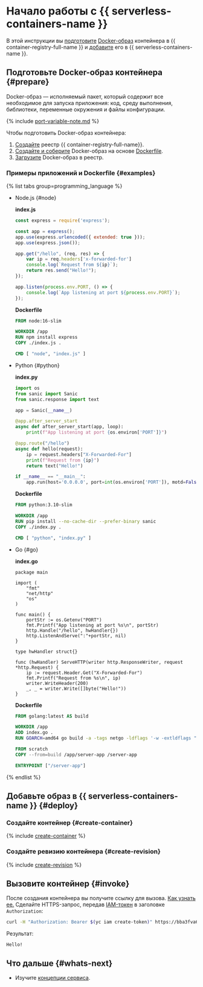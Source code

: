 # Начало работы с {{ serverless-containers-name }}

В этой инструкции вы [подготовите](#prepare) [Docker-образ](../../container-registry/concepts/docker-image.md) контейнера в {{ container-registry-full-name }} и [добавите](#deploy) его в {{ serverless-containers-name }}.

## Подготовьте Docker-образ контейнера {#prepare}

Docker-образ — исполняемый пакет, который содержит все необходимое для запуска приложения: код, среду выполнения, библиотеки, переменные окружения и файлы конфигурации.

{% include [port-variable-note.md](../../_includes/serverless-containers/port-variable-note.md) %}

Чтобы подготовить Docker-образ контейнера:
1. [Создайте](../../container-registry/operations/registry/registry-create.md) реестр {{ container-registry-full-name}}.
1. [Создайте и соберите](../../container-registry/operations/docker-image/docker-image-create.md) Docker-образ на основе [Dockerfile](https://docs.docker.com/engine/reference/builder/).
1. [Загрузите](../../container-registry/operations/docker-image/docker-image-push.md) Docker-образ в реестр.

### Примеры приложений и Dockerfile {#examples}

{% list tabs group=programming_language %}

- Node.js {#node}

    **index.js**

    ```js
    const express = require('express');

    const app = express();
    app.use(express.urlencoded({ extended: true }));
    app.use(express.json());

    app.get("/hello", (req, res) => {
        var ip = req.headers['x-forwarded-for']
        console.log(`Request from ${ip}`);
        return res.send("Hello!");
    });

    app.listen(process.env.PORT, () => {
        console.log(`App listening at port ${process.env.PORT}`);
    });
    ```

    **Dockerfile**

    ```dockerfile
    FROM node:16-slim

    WORKDIR /app
    RUN npm install express
    COPY ./index.js .

    CMD [ "node", "index.js" ]
    ```

- Python {#python}

    **index.py**

    ```python
    import os
    from sanic import Sanic
    from sanic.response import text

    app = Sanic(__name__)

    @app.after_server_start
    async def after_server_start(app, loop):
        print(f"App listening at port {os.environ['PORT']}")

    @app.route("/hello")
    async def hello(request):
        ip = request.headers["X-Forwarded-For"]
        print(f"Request from {ip}")
        return text("Hello!")

    if __name__ == "__main__":
        app.run(host='0.0.0.0', port=int(os.environ['PORT']), motd=False, access_log=False)
    ```

    **Dockerfile**

    ```dockerfile
    FROM python:3.10-slim

    WORKDIR /app
    RUN pip install --no-cache-dir --prefer-binary sanic
    COPY ./index.py .

    CMD [ "python", "index.py" ]
    ```

- Go {#go}

    **index.go**

    ```golang
    package main

    import (
        "fmt"
        "net/http"
        "os"
    )

    func main() {
        portStr := os.Getenv("PORT")
        fmt.Printf("App listening at port %s\n", portStr)
        http.Handle("/hello", hwHandler{})
        http.ListenAndServe(":"+portStr, nil)
    }

    type hwHandler struct{}

    func (hwHandler) ServeHTTP(writer http.ResponseWriter, request *http.Request) {
        ip := request.Header.Get("X-Forwarded-For")
        fmt.Printf("Request from %s\n", ip)
        writer.WriteHeader(200)
        _, _ = writer.Write([]byte("Hello!"))
    }
    ```

    **Dockerfile**

    ```dockerfile
    FROM golang:latest AS build

    WORKDIR /app
    ADD index.go .
    RUN GOARCH=amd64 go build -a -tags netgo -ldflags '-w -extldflags "-static"' -o server-app *.go

    FROM scratch
    COPY --from=build /app/server-app /server-app

    ENTRYPOINT ["/server-app"]
    ```

{% endlist %}

## Добавьте образ в {{ serverless-containers-name }} {#deploy}

### Создайте контейнер {#create-container}

{% include [create-container](../../_includes/serverless-containers/create-container.md) %}

### Создайте ревизию контейнера {#create-revision}

{% include [create-revision](../../_includes/serverless-containers/create-revision.md) %}

## Вызовите контейнер {#invoke}

После создания контейнера вы получите ссылку для вызова. [Как узнать ее.](../operations/invoke.md#link) Сделайте HTTPS-запрос, передав [IAM-токен](../../iam/concepts/authorization/iam-token.md) в заголовке `Authorization`:

```bash
curl -H "Authorization: Bearer $(yc iam create-token)" https://bba3fva6ka5g********.{{ serverless-containers-host }}/hello
```

Результат:

```text
Hello!
```

## Что дальше {#whats-next}

* Изучите [концепции сервиса](../concepts/invoke.md).
